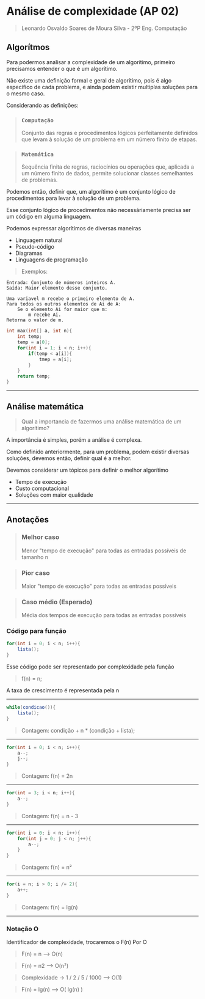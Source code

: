 # Análise de complexidade (AP 02)
> Leonardo Osvaldo Soares de Moura Silva - 2ºP Eng. Computação

## Algorítmos

Para podermos analisar a complexidade de um algorítimo, primeiro precisamos entender o que é um algorítimo.

Não existe uma definição formal e geral de algorítimo, pois é algo específico de cada problema, e ainda podem existir multiplas soluções para o mesmo caso.

Considerando as definições:

> ### `Computação` <br>
> Conjunto das regras e procedimentos lógicos perfeitamente definidos que levam à solução de um problema em um número finito de etapas.

> ### `Matemática`
> Sequência finita de regras, raciocínios ou operações que, aplicada a um número finito de dados, permite solucionar classes semelhantes de problemas.

Podemos então, definir que, um algorítimo é um conjunto lógico de procedimentos para levar à solução de um problema.

Esse conjunto lógico de procedimentos não necessáriamente precisa ser um código em alguma linguagem.

Podemos expressar algorítimos de diversas maneiras
- Linguagem natural
- Pseudo-código
- Diagramas
- Linguagens de programação

> Exemplos:

~~~
Entrada: Conjunto de números inteiros A.
Saída: Maior elemento desse conjunto.

Uma variavel m recebe o primeiro elemento de A.
Para todos os outros elementos de Ai de A:
    Se o elemento Ai for maior que m:
        m recebe Ai.
Retorna o valor de m.
~~~
~~~C
int max(int[] a, int n){
    int temp;
    temp = a[0];
    for(int i = 1; i < n; i++){
        if(temp < a[i]){
            tmep = a[i];
        }
    }
    return temp;
}
~~~
<hr>

## Análise matemática

> Qual a importancia de fazermos uma análise matemática de um algorítimo?

A importância é simples, porém a análise é complexa.

Como definido anteriormente, para um problema, podem existir diversas soluções, devemos então, definir qual é a melhor.

Devemos considerar um tópicos para definir o melhor algorítimo
- Tempo de execução
- Custo computacional
- Soluções com maior qualidade

<hr>

## Anotações

> ### Melhor caso
> Menor "tempo de execução" para todas as entradas possíveis de tamanho n

> ### Pior caso
> Maior "tempo de execução" para todas as entradas possíveis

> ### Caso médio (Esperado)
> Média dos tempos de execução para todas as entradas possíveis


### Código para função
~~~Java
for(int i = 0; i < n; i++){
    lista();
}
~~~

Esse código pode ser representado por complexidade pela função
> f(n) = n;

A taxa de crescimento é representada pela n

<hr>

~~~Java
while(condicao()){
    lista();
}
~~~
> Contagem: condição + n * (condição + lista);

<hr>

~~~Java
for(int i = 0; i < n; i++){
    a--;
    j--;
}
~~~
>Contagem: f(n) = 2n

<hr>

~~~Java
for(int = 3; i < n; i++){
    a--;
}
~~~
>Contagem: f(n) = n - 3

<hr>

~~~Java
for(int i = 0; i < n; i++){
    for(int j = 0; j < n; j++){
        a--;
    }
}
~~~
>Contagem: f(n) = n²

<hr>

~~~Java
for(i = n; i > 0; i /= 2){
    a++;
}
~~~
>Contagem: f(n) = lg(n)

<hr>


### Notação O

Identificador de complexidade, trocaremos o F(n) Por O

> F(n) = n --> O(n)

> F(n) = n2 --> O(n²)

> Complexidade -> 1 / 2 / 5 / 1000 --> O(1)

> F(n) = lg(n) --> O( lg(n) )


<!-- | Função de custo |    10 _n_   |    20 _n_   |    30 _n_   |    30 _n_   |    50 _n_   |    60 _n_   |
|-----------------|:-------:|:-------:|:-------:|:-------:|:-------:|:-------:|
|<center>n</center>| 0,00001 _s_ | 0,00002 _s_ | 0,00003  _s_| 0,00004 _s_ | 0,00005 _s_ | 0,00006 _s_ |
|<center>n²</center>| 0,0001 _s_ | 0,0004 _s_ | 0,0009 _s_ | 0,0016 _s_ | 0,0025 _s_ | 0,0036 _s_ |
|<center>n³</center>| 0,001 _s_ | 0,008 _s_ | 0,027 _s_ | 0,64 _s_ | 0,125 _s_ | 0,361 _s_ |
|<center>n⁵</center>| 0,1 _s_ | 3,2 _s_ | 24,3 _s_ | 1,7 _min_ | 5,2 _min_ | 13 _min_ |
|<center>2ⁿ</center>| 0,001 _s_ | 1 _s_ | 17,9 _min_ | 12,7 _dias_ | 35,7 _anos_ | 366 _séculos_ |
|<center>3ⁿ</center>| 0,059 _s_ | 58 _min_ | 6,5 _anos_ | 3855 _séculos_ | 10⁸ _séculos_ | 10¹³ _séculos_ | -->